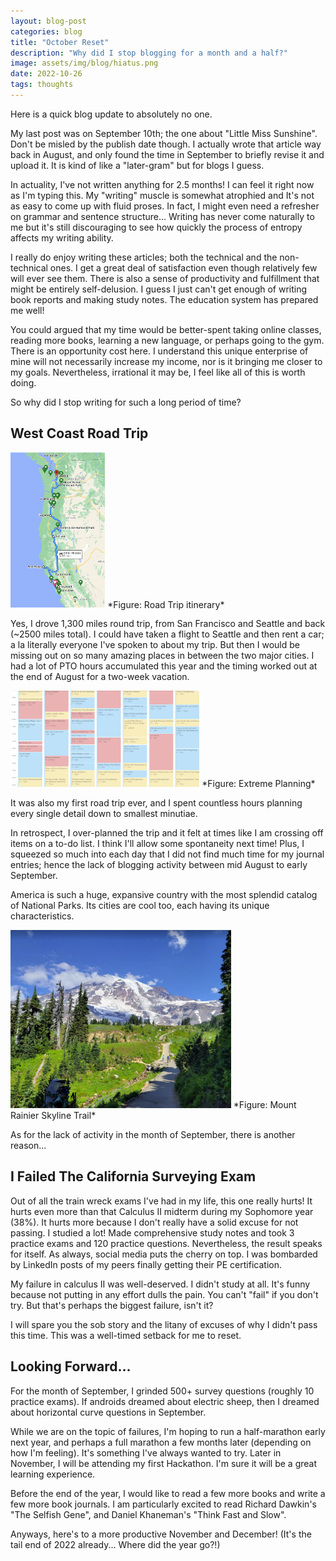 ```yaml
---
layout: blog-post
categories: blog
title: "October Reset"
description: "Why did I stop blogging for a month and a half?"
image: assets/img/blog/hiatus.png
date: 2022-10-26
tags: thoughts
---
```


Here is a quick blog update to absolutely no one.

My last post was on September 10th; the one about "Little Miss Sunshine". Don't be misled by the publish date though. I actually wrote that article way back in August, and only found the time in September to briefly revise it and upload it. It is kind of like a "later-gram" but for blogs I guess.

In actuality, I've not written anything for 2.5 months! I can feel it right now as I'm typing this. My "writing" muscle is somewhat atrophied and It's not as easy to come up with fluid proses. In fact, I might even need a refresher on grammar and sentence structure... Writing has never come naturally to me but it's still discouraging to see how quickly the process of entropy affects my writing ability.

I really do enjoy writing these articles; both the technical and the non-technical ones. I get a great deal of satisfaction even though relatively few will ever see them. There is also a sense of productivity and fulfillment that might be entirely self-delusion. I guess I just can't get enough of writing book reports and making study notes. The education system has prepared me well!

You could argued that my time would be better-spent taking online classes, reading more books, learning a new language, or perhaps going to the gym. There is an opportunity cost here. I understand this unique enterprise of mine will not necessarily increase my income, nor is it bringing me closer to my goals. Nevertheless, irrational it may be, I feel like all of this is worth doing.

So why did I stop writing for such a long period of time?


## West Coast Road Trip
<img src="/assets/img/blog/roadtrip1.png" style="width:30%;"/> 
*Figure: Road Trip itinerary*

Yes, I drove 1,300 miles round trip, from San Francisco and Seattle and back (~2500 miles total). I could have taken a flight to Seattle and then rent a car; a la literally everyone I've spoken to about my trip. But then I would be missing out on so many amazing places in between the two major cities. I had a lot of PTO hours accumulated this year and the timing worked out at the end of August for a two-week vacation.

<img src="/assets/img/blog/roadtrip2.png" style="width:60%;"/> 
*Figure: Extreme Planning*

It was also my first road trip ever, and I spent countless hours planning every single detail down to smallest minutiae.

In retrospect, I over-planned the trip and it felt at times like I am crossing off items on a to-do list. I think I'll allow some spontaneity next time! Plus, I squeezed so much into each day that I did not find much time for my journal entries; hence the lack of blogging activity between mid August to early September.

America is such a huge, expansive country with the most splendid catalog of National Parks. Its cities are cool too, each having its unique characteristics.

<img src="/assets/img/blog/hiatus.png" style="width:70%;"/> 
*Figure: Mount Rainier Skyline Trail*

As for the lack of activity in the month of September, there is another reason...

## I Failed The California Surveying Exam

Out of all the train wreck exams I've had in my life, this one really hurts! It hurts even more than that Calculus II midterm during my Sophomore year (38%). It hurts more because I don't really have a solid excuse for not passing. I studied a lot! Made comprehensive study notes and took 3 practice exams and 120 practice questions. Nevertheless, the result speaks for itself. As always, social media puts the cherry on top. I was bombarded by LinkedIn posts of my peers finally getting their PE certification.

My failure in calculus II was well-deserved. I didn't study at all. It's funny because not putting in any effort dulls the pain. You can't "fail" if you don't try. But that's perhaps the biggest failure, isn't it?

I will spare you the sob story and the litany of excuses of why I didn't pass this time. This was a well-timed setback for me to reset. 

## Looking Forward...

For the month of September, I grinded 500+ survey questions (roughly 10 practice exams). If androids dreamed about electric sheep, then I dreamed about horizontal curve questions in September.

While we are on the topic of failures, I'm hoping to run a half-marathon early next year, and perhaps a full marathon a few months later (depending on how I'm feeling). It's something I've always wanted to try. Later in November, I will be attending my first Hackathon. I'm sure it will be a great learning experience. 

Before the end of the year, I would like to read a few more books and write a few more book journals. I am particularly excited to read Richard Dawkin's "The Selfish Gene", and Daniel Khaneman's "Think Fast and Slow". 

Anyways, here's to a more productive November and December! (It's the tail end of 2022 already... Where did the year go?!)





























